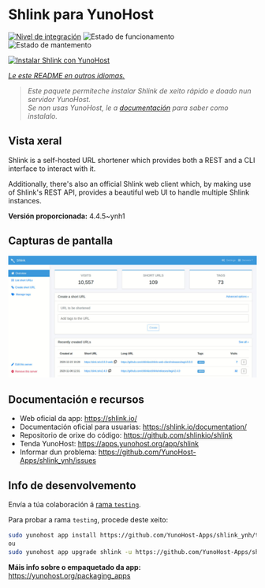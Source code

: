 <!--
NOTA: Este README foi creado automáticamente por <https://github.com/YunoHost/apps/tree/master/tools/readme_generator>
NON debe editarse manualmente.
-->

# Shlink para YunoHost

[![Nivel de integración](https://apps.yunohost.org/badge/integration/shlink)](https://ci-apps.yunohost.org/ci/apps/shlink/)
![Estado de funcionamento](https://apps.yunohost.org/badge/state/shlink)
![Estado de mantemento](https://apps.yunohost.org/badge/maintained/shlink)

[![Instalar Shlink con YunoHost](https://install-app.yunohost.org/install-with-yunohost.svg)](https://install-app.yunohost.org/?app=shlink)

*[Le este README en outros idiomas.](./ALL_README.md)*

> *Este paquete permíteche instalar Shlink de xeito rápido e doado nun servidor YunoHost.*  
> *Se non usas YunoHost, le a [documentación](https://yunohost.org/install) para saber como instalalo.*

## Vista xeral

Shlink is a self-hosted URL shortener which provides both a REST and a CLI interface to interact with it.

Additionally, there's also an official Shlink web client which, by making use of Shlink's REST API, provides a beautiful web UI to handle multiple Shlink instances.

**Versión proporcionada:** 4.4.5~ynh1

## Capturas de pantalla

![Captura de pantalla de Shlink](./doc/screenshots/shlink-web-client-placeholder.jpg)

## Documentación e recursos

- Web oficial da app: <https://shlink.io/>
- Documentación oficial para usuarias: <https://shlink.io/documentation/>
- Repositorio de orixe do código: <https://github.com/shlinkio/shlink>
- Tenda YunoHost: <https://apps.yunohost.org/app/shlink>
- Informar dun problema: <https://github.com/YunoHost-Apps/shlink_ynh/issues>

## Info de desenvolvemento

Envía a túa colaboración á [rama `testing`](https://github.com/YunoHost-Apps/shlink_ynh/tree/testing).

Para probar a rama `testing`, procede deste xeito:

```bash
sudo yunohost app install https://github.com/YunoHost-Apps/shlink_ynh/tree/testing --debug
ou
sudo yunohost app upgrade shlink -u https://github.com/YunoHost-Apps/shlink_ynh/tree/testing --debug
```

**Máis info sobre o empaquetado da app:** <https://yunohost.org/packaging_apps>
